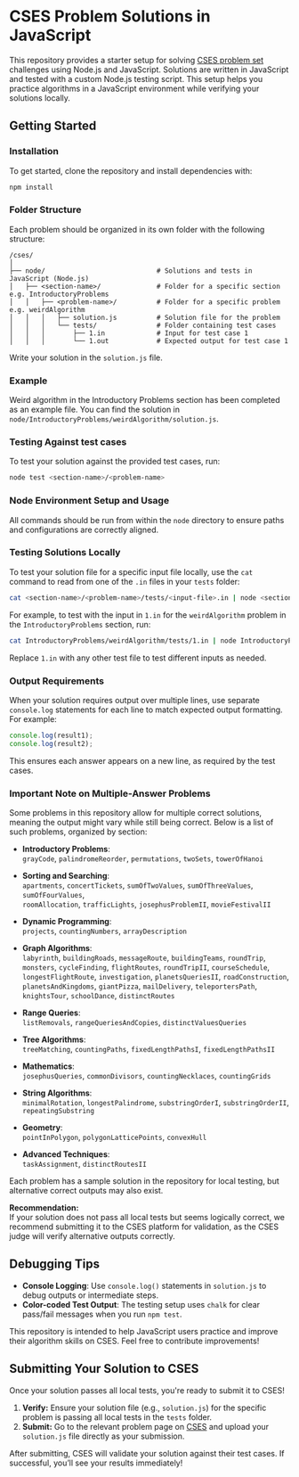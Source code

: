 # CSES Problem Solutions in JavaScript

This repository provides a starter setup for solving [CSES problem set](https://cses.fi/) challenges using Node.js and JavaScript. Solutions are written in JavaScript and tested with a custom Node.js testing script. This setup helps you practice algorithms in a JavaScript environment while verifying your solutions locally.

## Getting Started

### Installation

To get started, clone the repository and install dependencies with:

```bash
npm install
```

### Folder Structure

Each problem should be organized in its own folder with the following structure:

```
/cses/
│
├── node/                            # Solutions and tests in JavaScript (Node.js)
│   ├── <section-name>/              # Folder for a specific section e.g. IntroductoryProblems
│   │   ├── <problem-name>/          # Folder for a specific problem e.g. weirdAlgorithm
│   │   │   ├── solution.js          # Solution file for the problem
│   │   │   └── tests/               # Folder containing test cases
│   │   │       ├── 1.in             # Input for test case 1
│   │   │       └── 1.out            # Expected output for test case 1
```

Write your solution in the `solution.js` file.

### Example

Weird algorithm in the Introductory Problems section has been completed as an example file. You can find the solution in `node/IntroductoryProblems/weirdAlgorithm/solution.js`.

### Testing Against test cases

To test your solution against the provided test cases, run:

```bash
node test <section-name>/<problem-name>
```

### Node Environment Setup and Usage

All commands should be run from within the `node` directory to ensure paths and configurations are correctly aligned.

### Testing Solutions Locally

To test your solution file for a specific input file locally, use the `cat` command to read from one of the `.in` files in your `tests` folder:

```bash
cat <section-name>/<problem-name>/tests/<input-file>.in | node <section-name>/<problem-name>/solution.js
```

For example, to test with the input in `1.in` for the `weirdAlgorithm` problem in the `IntroductoryProblems` section, run:

```bash
cat IntroductoryProblems/weirdAlgorithm/tests/1.in | node IntroductoryProblems/weirdAlgorithm/solution.js
```

Replace `1.in` with any other test file to test different inputs as needed.

### Output Requirements

When your solution requires output over multiple lines, use separate `console.log` statements for each line to match expected output formatting. For example:

```javascript
console.log(result1);
console.log(result2);
```

This ensures each answer appears on a new line, as required by the test cases.

### Important Note on Multiple-Answer Problems

Some problems in this repository allow for multiple correct solutions, meaning the output might vary while still being correct. Below is a list of such problems, organized by section:

- **Introductory Problems**:  
  `grayCode`, `palindromeReorder`, `permutations`, `twoSets`, `towerOfHanoi`

- **Sorting and Searching**:  
  `apartments`, `concertTickets`, `sumOfTwoValues`, `sumOfThreeValues`, `sumOfFourValues`,  
  `roomAllocation`, `trafficLights`, `josephusProblemII`, `movieFestivalII`

- **Dynamic Programming**:  
  `projects`, `countingNumbers`, `arrayDescription`

- **Graph Algorithms**:  
  `labyrinth`, `buildingRoads`, `messageRoute`, `buildingTeams`, `roundTrip`, `monsters`, `cycleFinding`, `flightRoutes`, `roundTripII`, `courseSchedule`, `longestFlightRoute`, `investigation`, `planetsQueriesII`, `roadConstruction`, `planetsAndKingdoms`, `giantPizza`, `mailDelivery`, `teleportersPath`, `knightsTour`, `schoolDance`, `distinctRoutes`

- **Range Queries**:  
  `listRemovals`, `rangeQueriesAndCopies`, `distinctValuesQueries`

- **Tree Algorithms**:  
  `treeMatching`, `countingPaths`, `fixedLengthPathsI`, `fixedLengthPathsII`

- **Mathematics**:  
  `josephusQueries`, `commonDivisors`, `countingNecklaces`, `countingGrids`

- **String Algorithms**:  
  `minimalRotation`, `longestPalindrome`, `substringOrderI`, `substringOrderII`, `repeatingSubstring`

- **Geometry**:  
  `pointInPolygon`, `polygonLatticePoints`, `convexHull`

- **Advanced Techniques**:  
  `taskAssignment`, `distinctRoutesII`

Each problem has a sample solution in the repository for local testing, but alternative correct outputs may also exist.

**Recommendation:**  
If your solution does not pass all local tests but seems logically correct, we recommend submitting it to the CSES platform for validation, as the CSES judge will verify alternative outputs correctly.

## Debugging Tips

- **Console Logging**: Use `console.log()` statements in `solution.js` to debug outputs or intermediate steps.
- **Color-coded Test Output**: The testing setup uses `chalk` for clear pass/fail messages when you run `npm test`.

This repository is intended to help JavaScript users practice and improve their algorithm skills on CSES. Feel free to contribute improvements!

## Submitting Your Solution to CSES

Once your solution passes all local tests, you're ready to submit it to CSES!

1. **Verify:** Ensure your solution file (e.g., `solution.js`) for the specific problem is passing all local tests in the `tests` folder.
2. **Submit:** Go to the relevant problem page on [CSES](https://cses.fi/problemset) and upload your `solution.js` file directly as your submission.

After submitting, CSES will validate your solution against their test cases. If successful, you’ll see your results immediately!
